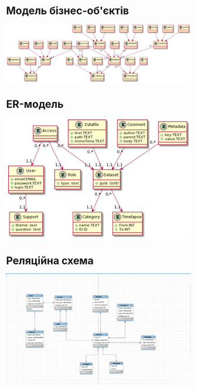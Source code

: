 <h1>Модель бізнес-об'єктів</h1>

![Image alt](https://github.com/MaxiskaSN/database_basics_template/blob/master/docs/design/Bussines_Model.png)

<h1>ER-модель</h1>

![Image alt](https://github.com/MaxiskaSN/database_basics_template/blob/master/docs/design/ER_Model.png)

<h1>Реляційна схема</h1>

![Image alt](https://github.com/MaxiskaSN/database_basics_template/blob/master/docs/design/Reg_Diagram.png)


